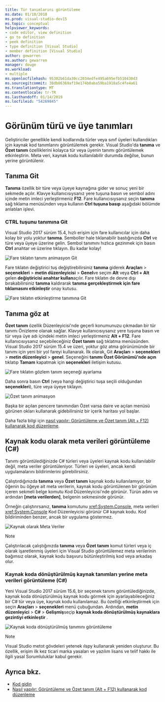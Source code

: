 ```yaml
---
title: Tür tanımlarını görüntüleme
ms.date: 01/10/2018
ms.prod: visual-studio-dev15
ms.topic: conceptual
helpviewer_keywords:
- code editor, view definition
- go to definition
- peek definition
- type definition [Visual Studio]
- member definition [Visual Studio]
author: gewarren
ms.author: gewarren
manager: douge
ms.workload:
- multiple
ms.openlocfilehash: 95302b61da30cc2034edfe495a695efb510430d3
ms.sourcegitcommit: 38db86369af19e174b0aba59ba1918a5c4fe4a61
ms.translationtype: MT
ms.contentlocale: tr-TR
ms.lasthandoff: 01/14/2019
ms.locfileid: "54269845"
---
```

# <a name="view-type-and-member-definitions"></a>Görünüm türü ve üye tanımları

Geliştiriciler genellikle kendi kodlarında türler veya sınıf üyeleri kullandıkları için kaynak kod tanımlarını görüntülemek gerekir. Visual Studio'da **tanıma** ve **Özet tanım** özelliklerini kolayca tür veya üyenin tanımı görüntülemek etkinleştirin. Meta veri, kaynak kodu kullanılabilir durumda değilse, bunun yerine görüntülenir.

## <a name="go-to-definition"></a>Tanıma Git

**Tanıma** özellik bir türe veya üyeye kaynağına gider ve sonuç yeni bir sekmede açılır. Klavye kullanıcısıysanız yere tuşuna basın ve sembol adını içinde metin imleci yerleştirmeniz **F12**. Fare kullanıcısıysanız seçin **tanıma** sağ tıklama menüsünden veya kullanın **Ctrl tuşuna basıp** aşağıdaki bölümde anlatılan işlevi.

### <a name="ctrl-click-go-to-definition"></a>CTRL tuşunu tanımına Git

Visual Studio 2017 sürüm 15.4, hızlı erişim için fare kullanıcılar için daha kolay bir yolu yoktur **tanıma**. Semboller hale tıklanabilir bastığınızda **Ctrl** ve türe veya üyeye üzerine gelin. Sembol tanımını hızlıca gezinmek için basın **Ctrl** anahtar ve üzerine tıklayın. Bu kadar kolay!

![Fare tıklatın tanımı animasyon Git](../ide/media/click_gotodef.gif)

Fare tıklatın değiştirici tuş değiştirebilirsiniz **tanıma** giderek **Araçları** > **seçenekleri** > **metin düzenleyicisi**   >  **Genel**ve seçim **Alt** veya **Ctrl + Alt** gelen **değiştiricisi anahtar kullan**açılır. Fare tıklatın de devre dışı bırakabilirsiniz **tanıma** kaldırarak **tanıma gerçekleştirmek için fare tıklamasını etkinleştir** onay kutusu.

![Fare tıklatın etkinleştirme tanımına Git](../ide/media/editor_options_mouse_click_gotodef.png)

## <a name="peek-definition"></a>Tanıma göz at

**Özet tanım** özellik Düzenleyicisi'nde geçerli konumunuzu çıkmadan bir tür tanımı Önizleme olanak sağlar. Klavye kullanıcısıysanız yere tuşuna basın ve tür veya üye adı içindeki metin imleci yerleştirmeniz **Alt + F12**. Fare kullanıcısıysanız seçebileceğiniz **Özet tanım** sağ tıklatma menüsünden. Visual Studio 2017 sürüm 15.4 ve üzeri, yoktur göz atma görünümünde bir tanımı için yeni bir yol fareyi kullanarak. İlk olarak, Git **Araçları** > **seçenekleri** > **metin düzenleyici** > **genel**. Seçeneğini **tanımı Özet Görünümü'nde açın** tıklatıp **Tamam** kapatmak için **seçenekleri** iletişim kutusu.

![Fare tıklatın gözlem tanım seçeneği ayarlama](../ide/media/editor_options_peek_view.png)

Daha sonra basın **Ctrl** (veya hangi değiştirici tuşa seçili olduğundan **seçenekleri**), türe veya üyeye tıklayın.

![Özet tanım animasyon](../ide/media/peek_definition.gif)

Başka bir açılan pencere tanımından Özet varsa daire ve açılan menüsü görünen okları kullanarak gidebilirsiniz bir içerik haritası yol başlar.

Daha fazla bilgi için [nasıl yapılır: Görüntüleme ve Özet tanım (Alt + F12) kullanarak kod düzenleme](how-to-view-and-edit-code-by-using-peek-definition-alt-plus-f12.md).

## <a name="view-metadata-as-source-code-c"></a>Kaynak kodu olarak meta verileri görüntüleme (C#)

Tanımı görüntülediğinizde C# türleri veya üyeleri kaynak kodu kullanılabilir değil, meta veriler görüntüleniyor. Türleri ve üyeleri, ancak kendi uygulamalarını bildirimlerini görebilirsiniz.

Çalıştırdığınızda **tanıma** veya **Özet tanım** kaynak kodu kullanılamıyor, bir öğenin bu öğeye ait meta verilerin, kaynak kodu görüntülenen bir görünüm içeren sekmeli belge komutu Kod Düzenleyicisi'nde görünür. Türün adını ve ardından **[meta verilerden]**, belgenin sekmesinde görünür.

Örneğin çalıştırırsanız, **tanıma** komutunu <xref:System.Console>, meta verileri <xref:System.Console> Kod Düzenleyicisi görünür C# kaynak kodu. Kod bildiriminden benzer, ancak bir uygulama göstermez.

![Kaynak olarak Meta Veriler](../ide/media/metadatasource.png)

> [!NOTE]
> Çalıştırılacak çalıştığınızda **tanıma** veya **Özet tanım** komut türleri veya iç olarak işaretlenmiş üyeleri için Visual Studio görüntülemez meta verilerinin bağımsız olarak, kaynak kodu başvuru bütünleştirilmiş kod veya arkadaş olur.

### <a name="view-decompiled-source-definitions-instead-of-metadata-c"></a>Kaynak koda dönüştürülmüş kaynak tanımları yerine meta verileri görüntüleme (C#)

Yeni Visual Studio 2017 sürüm 15.6, bir seçenek tanımı görüntülediğinizde, kaynak koda dönüştürülmüş kaynak kodu görmek için ayarlayabileceğiniz bir C# tür veya üye, kaynak kodu kullanılamaz. Bu özelliği etkinleştirmek için seçin **Araçları** > **seçenekleri** menü çubuğundan. Ardından, **metin düzenleyici** > **C#** > **Gelişmiş**seçip **kaynak koda dönüştürülmüş kaynaklara gezintiyi etkinleştir** .

![Kaynak koda dönüştürülmüş tanımını görüntüleme](media/go-to-definition-decompiled-sources.png)

> [!NOTE]
> Visual Studio metot gövdeleri yetenek ılspy kullanarak yeniden oluşturur. Bu özellik, erişim ilk kez ticari marka yasaları ve yazılım lisans ve telif hakkı ile ilgili yasal Sorumluluklar kabul gerekir.

## <a name="see-also"></a>Ayrıca bkz.

- [Kod gidin](../ide/navigating-code.md)
- [Nasıl yapılır: Görüntüleme ve Özet tanım (Alt + F12) kullanarak kod düzenleme](how-to-view-and-edit-code-by-using-peek-definition-alt-plus-f12.md)